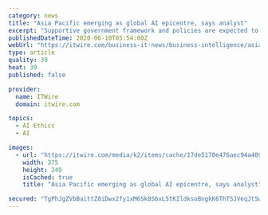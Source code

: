 ```yaml
---
category: news
title: "Asia Pacific emerging as global AI epicentre, says analyst"
excerpt: "Supportive government framework and policies are expected to enable the Asia-Pacific (APAC) region to emerge as the global epicentre for the growth of artificial intelligence (AI), according to one global analytics firm."
publishedDateTime: 2020-06-10T05:54:00Z
webUrl: "https://itwire.com/business-it-news/business-intelligence/asia-pacific-emerging-as-global-ai-epicentre,-says-analyst.html"
type: article
quality: 39
heat: 39
published: false

provider:
  name: ITWire
  domain: itwire.com

topics:
  - AI Ethics
  - AI

images:
  - url: "https://itwire.com/media/k2/items/cache/17de5170e476aec94a4097d553be2980_M.jpg"
    width: 375
    height: 249
    isCached: true
    title: "Asia Pacific emerging as global AI epicentre, says analyst"

secured: "TgPhJgZVbBaittZ8iDwx2fy1xM6Sk8SbxL5tKIldksoBngkK6ThTSJVeqJtSwEHV3ay4TzJXodBbFLTIuTxAAHWUQesPUD64pKp8xjoT+y3o4sO6hpiP2EKM9zFH3kE1strYZKSpymz6U+RUu9dQWKqt8RSnHtKEvOAWLGWjR3yut1MufGm1YhyVF5YaxuIq9Sh9nUqmHy83BBmS5K6L6FBgH6DZrw4NqX7JrtSpEdiN3Gu84eFb/duWLu4Do63SeBZekiXBNtsbufm75S8qjK1saiPgg1Ry3kVHWuz7eGC7JDSd0lxbifQwngIh2+cQ;5AMyIPt3Fyk4PjqpLkHsHA=="
---
```


